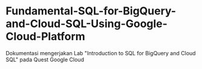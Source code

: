 # Fundamental-SQL-for-BigQuery-and-Cloud-SQL-Using-Google-Cloud-Platform
Dokumentasi mengerjakan Lab  "Introduction to SQL for BigQuery and Cloud SQL"  pada Quest Google Cloud
